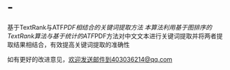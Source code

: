 # -
基于TextRank与ATF*PDF相结合的关键词提取方法
本算法利用基于图排序的TextRank算法与基于统计的ATF*PDF方法对中文文本进行关键词提取并将两者提取结果相结合，有效提高关键词提取的准确性


如有更好的改进意见，欢迎发送邮件到403036214@qq.com
